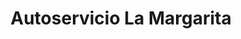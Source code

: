 ---
title: "Autoservicio La Margarita"
url: /san-isidro-de-el-general/autoservicio-la-margarita/
shop: Supermarkt
---